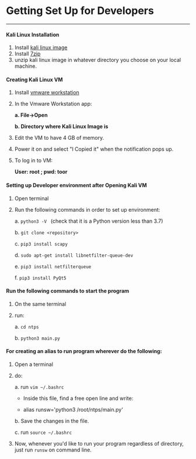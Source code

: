 # Getting Set Up for Developers
***
#### Kali Linux Installation
1. Install [kali linux image](https://www.offensive-security.com/kali-linux-vm-vmware-virtualbox-image-download/)
2. Install [7zip](https://www.7-zip.org/download.html)
2. unzip kali linux image in whatever directory you choose on your local machine.
 
#### Creating Kali Linux VM
1. Install [vmware workstation](https://www.vmware.com/products/workstation-pro/workstation-pro-evaluation.html)
2. In the Vmware Workstation app:

   **a. File->Open**
   
   **b. Directory where Kali Linux Image is**
   
   
3. Edit the VM to have 4 GB of memory.
4. Power it on and select "I Copied it" when the notification pops up.
5. To log in to VM: 

   **User: root ; pwd: toor**

#### Setting up Developer environment after Opening Kali VM
1. Open terminal
2. Run the following commands in order to set up environment:

    a. `python3 -V ` (check that it is a Python version less than 3.7)
    
    b. `git clone <repository>`
    
    c. `pip3 install scapy`
    
    d. `sudo apt-get install libnetfilter-queue-dev`
    
    e. `pip3 install netfilterqueue`
    
    f. `pip3 install PyQt5`

#### Run the following commands to start the program
1. On the same terminal
2. run: 
    
    a. `cd ntps`
    
    b. `python3 main.py`
    
    
#### For creating an alias to run program wherever do the following:
1. Open a terminal
2. do:

   a. run `vim ~/.bashrc`
   
    * Inside this file, find a free open line and write:
      
    * alias runsw='python3 /root/ntps/main.py'
     
   b. Save the changes in the file.
   
   c. run `source ~/.bashrc`
   
3. Now, whenever you'd like to run your program regardless of directory, just run `runsw` on command line.
   
   
    


    
